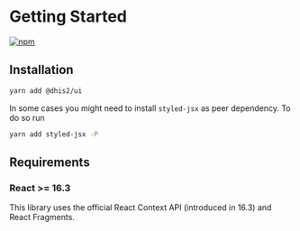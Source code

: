 # Getting Started

[![npm](https://img.shields.io/npm/v/@dhis2/ui.svg)](https://www.npmjs.com/package/@dhis2/ui)

## Installation

```bash
yarn add @dhis2/ui
```

In some cases you might need to install `styled-jsx` as peer dependency. To do so run

```bash
yarn add styled-jsx -P
```

## Requirements

### React >= 16.3

This library uses the official React Context API (introduced in 16.3) and React Fragments.

